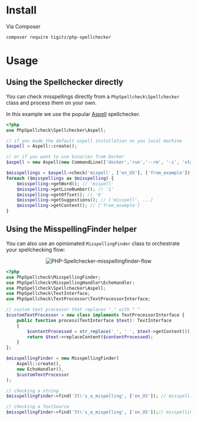 
# Install

Via Composer

```sh
composer require tigitz/php-spellchecker
```

# Usage

## Using the Spellchecker directly

You can check misspellings directly from a `PhpSpellcheck\Spellchecker` class and process them on your own.

In this example we use the popular [Aspell](../03_Spellcheckers/01_Aspell.md) spellchecker.

```php
<?php
use PhpSpellcheck\Spellchecker\Aspell;

// if you made the default aspell installation on you local machine
$aspell = Aspell::create();

// or if you want to use binaries from Docker
$aspell = new Aspell(new CommandLine(['docker','run','--rm', '-i', 'starefossen/aspell']);

$misspellings = $aspell->check('mispell', ['en_US'], ['from_example']);
foreach ($misspellings as $misspelling) {
    $misspelling->getWord(); // 'mispell'
    $misspelling->getLineNumber(); // '1'
    $misspelling->getOffset(); // '0'
    $misspelling->getSuggestions(); // ['misspell', ...]
    $misspelling->getContext(); // ['from_example']
}
```

## Using the MisspellingFinder helper

You can also use an opinionated `MisspellingFinder` class to orchestrate your
spellchecking flow:

<p align="center">
    <img class="img-fluid" src="https://i.imgur.com/n3JjWgh.png" alt="PHP-Spellchecker-misspellingfinder-flow">
</p>

```php
<?php
use PhpSpellcheck\MisspellingFinder;
use PhpSpellcheck\MisspellingHandler\EchoHandler;
use PhpSpellcheck\Spellchecker\Aspell;
use PhpSpellcheck\TextInterface;
use PhpSpellcheck\TextProcessor\TextProcessorInterface;

// custom text processor that replaces "_" with " "
$customTextProcessor = new class implements TextProcessorInterface {
    public function process(TextInterface $text): TextInterface
    {
        $contentProcessed = str_replace('_', ' ', $text->getContent());
        return $text->replaceContent($contentProcessed);
    }
};

$misspellingFinder = new MisspellingFinder(
    Aspell::create(),
    new EchoHandler(),
    $customTextProcessor
);

// checking a string
$misspellingFinder->find('It\'s_a_mispelling', ['en_US']); // misspellings are echoed

// checking a TextSource
$misspellingFinder->find('It\'s_a_mispelling', ['en_US']);// misspellings are echoed
```
